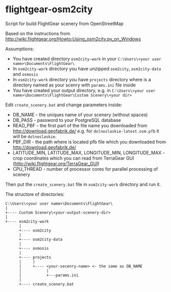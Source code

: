 # flightgear-osm2city
Script for build FlightGear scenery from OpenStreetMap

Based on the instructions from http://wiki.flightgear.org/Howto:Using_osm2city.py_on_Windows

Assumptions:
* You have created directory `osm2city-work` in your `C:\Users\<your user name>\Documents\FlightGear\`
* In `osm2city-work` directory you have unzipped `osm2city`, `osm2city-data` and `osmosis`
* In `osm2city-work` directory you have `projects` directory where is a directory named as your scenry with `params.ini` file inside
* You have created your output directory, e.g. in `C:\Users\<your user name>\Documents\FlightGear\Custom Scenery\<your dir>`

Edit `create_scenery.bat` and change parameters inside:
* DB_NAME - the uniques name of your scenery (without spaces)
* DB_PASS - password to your PostgreSQL database
* READ_PBF - the first part of the file name you downloaded from http://download.geofabrik.de/ e.g. for `dolnoslaskie-latest.osm.pfb` it will be `dolnoslaskie`.
* PBF_DIR - the path where is located pfb file which you downloaded from http://download.geofabrik.de/
* LATITUDE_MIN, LATITUDE_MAX, LONGITUDE_MIN, LONGITUDE_MAX - crop coordinates which you can read from TerraGear GUI (http://wiki.flightgear.org/TerraGear_GUI)
* CPU_THREAD - number of processor cores for parallel processing of scenery

Then put the `create_scenery.bat` file in `osm2city-work` directory and run it.

The structore of directories:
```
C:\Users\<your user name>\Documents\FlightGear\
|
+---- Custom Scenery\<your-output-scenery-dir>
|
+---- osm2city-work
      |
      +---- osm2city
      |
      +---- osm2city-data
      |
      +---- osmosis
      |
      +---- projects
      |     |
      |     +---- <your-secenry-name> <- the same as DB_NAME
      |           |
      |           +---params.ini
      |
      +---- create_scenery.bat
```

